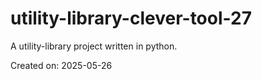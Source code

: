 # utility-library-clever-tool-27

A utility-library project written in python.

Created on: 2025-05-26
